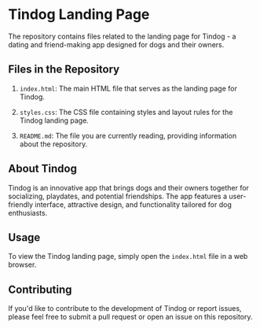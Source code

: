 # Tindog Landing Page

The repository contains files related to the landing page for Tindog - a dating and friend-making app designed for dogs and their owners.

## Files in the Repository

1. `index.html`: The main HTML file that serves as the landing page for Tindog.

2. `styles.css`: The CSS file containing styles and layout rules for the Tindog landing page.

3. `README.md`: The file you are currently reading, providing information about the repository.

## About Tindog

Tindog is an innovative app that brings dogs and their owners together for socializing, playdates, and potential friendships. The app features a user-friendly interface, attractive design, and functionality tailored for dog enthusiasts.

## Usage

To view the Tindog landing page, simply open the `index.html` file in a web browser.

## Contributing

If you'd like to contribute to the development of Tindog or report issues, please feel free to submit a pull request or open an issue on this repository.


